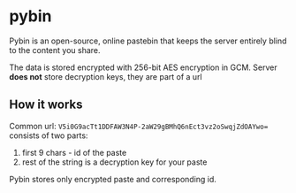 # pybin
Pybin is an open-source, online pastebin that keeps the server entirely blind to the content you share.

The data is stored encrypted with 256-bit AES encryption in GCM. Server **does not** store decryption keys, they are part of a url

## How it works
Common url: ```V5i0G9acTt1DDFAW3N4P-2aW29gBMhQ6nEct3vz2oSwqjZdOAYwo=```
consists of two parts:
  1) first 9 chars - id of the paste
  2) rest of the string is a decryption key for your paste

Pybin stores only encrypted paste and corresponding id.

